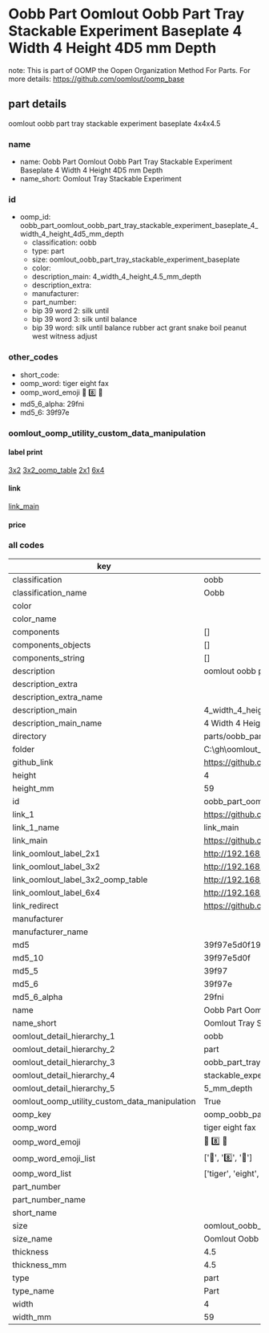 # Oobb Part Oomlout Oobb Part Tray Stackable Experiment Baseplate 4 Width 4 Height 4D5 mm Depth  

note: This is part of OOMP the Oopen Organization Method For Parts. For more details: https://github.com/oomlout/oomp_base

##  part details
  



oomlout oobb part tray stackable experiment baseplate 4x4x4.5



### name
* name: Oobb Part Oomlout Oobb Part Tray Stackable Experiment Baseplate 4 Width 4 Height 4D5 mm Depth
* name_short: Oomlout Tray Stackable Experiment
### id
* oomp_id: oobb_part_oomlout_oobb_part_tray_stackable_experiment_baseplate_4_width_4_height_4d5_mm_depth
  * classification: oobb
  * type: part
  * size: oomlout_oobb_part_tray_stackable_experiment_baseplate
  * color: 
  * description_main: 4_width_4_height_4.5_mm_depth
  * description_extra: 
  * manufacturer: 
  * part_number: 
  * bip 39 word 2: silk until
  * bip 39 word 3: silk until balance
  * bip 39 word: silk until balance rubber act grant snake boil peanut west witness adjust

### other_codes
* short_code: 
* oomp_word: tiger eight fax
* oomp_word_emoji :tiger: :eight: :fax:
* md5_6_alpha: 29fni
* md5_6: 39f97e






### oomlout_oomp_utility_custom_data_manipulation
#### label print
[3x2](http://192.168.1.245:1112/?label=oomp%2029fni)
[3x2_oomp_table](http://192.168.1.108:1112/?label=oomp%2029fni)
[2x1](http://192.168.1.242:1112/?label=oomp%2029fni)
[6x4](http://192.168.1.55:1112/?label=oomp%2029fni)    

#### link

[link_main](https://github.com/oomlout/oomlout_oobb_version_4_generated_parts/tree/main/navigation_oomp/oobb/part/oomlout_oobb_part_tray_stackable_experiment_baseplate/4_width_4_height_4.5_mm_depth/part)                              

#### price







### all codes 
| key | value |  
| --- | --- |  
| classification | oobb |  
| classification_name | Oobb |  
| color |  |  
| color_name |  |  
| components | [] |  
| components_objects | [] |  
| components_string | [] |  
| description | oomlout oobb part tray stackable experiment baseplate 4x4x4.5 |  
| description_extra |  |  
| description_extra_name |  |  
| description_main | 4_width_4_height_4.5_mm_depth |  
| description_main_name | 4 Width 4 Height 4.5 mm Depth |  
| directory | parts/oobb_part_oomlout_oobb_part_tray_stackable_experiment_baseplate_4_width_4_height_4d5_mm_depth |  
| folder | C:\gh\oomlout_oobb_version_4_generated_parts\parts\oobb_part_oomlout_oobb_part_tray_stackable_experiment_baseplate_4_width_4_height_4d5_mm_depth |  
| github_link | https://github.com/oomlout/oomlout_oomp_part_src/tree/main/parts/oobb_part_oomlout_oobb_part_tray_stackable_experiment_baseplate_4_width_4_height_4d5_mm_depth |  
| height | 4 |  
| height_mm | 59 |  
| id | oobb_part_oomlout_oobb_part_tray_stackable_experiment_baseplate_4_width_4_height_4d5_mm_depth |  
| link_1 | https://github.com/oomlout/oomlout_oobb_version_4_generated_parts/tree/main/navigation_oomp/oobb/part/oomlout_oobb_part_tray_stackable_experiment_baseplate/4_width_4_height_4.5_mm_depth/part |  
| link_1_name | link_main |  
| link_main | https://github.com/oomlout/oomlout_oobb_version_4_generated_parts/tree/main/navigation_oomp/oobb/part/oomlout_oobb_part_tray_stackable_experiment_baseplate/4_width_4_height_4.5_mm_depth/part |  
| link_oomlout_label_2x1 | http://192.168.1.242:1112/?label=oomp%2029fni |  
| link_oomlout_label_3x2 | http://192.168.1.245:1112/?label=oomp%2029fni |  
| link_oomlout_label_3x2_oomp_table | http://192.168.1.108:1112/?label=oomp%2029fni |  
| link_oomlout_label_6x4 | http://192.168.1.55:1112/?label=oomp%2029fni |  
| link_redirect | https://github.com/oomlout/oomlout_oobb_version_4_generated_parts/tree/main/parts/oobb_oomlout_oobb_part_tray_stackable_experiment_baseplate_04_04_4d5 |  
| manufacturer |  |  
| manufacturer_name |  |  
| md5 | 39f97e5d0f1919a596813bcc237b8e44 |  
| md5_10 | 39f97e5d0f |  
| md5_5 | 39f97 |  
| md5_6 | 39f97e |  
| md5_6_alpha | 29fni |  
| name | Oobb Part Oomlout Oobb Part Tray Stackable Experiment Baseplate 4 Width 4 Height 4D5 mm Depth |  
| name_short | Oomlout Tray Stackable Experiment |  
| oomlout_detail_hierarchy_1 | oobb |  
| oomlout_detail_hierarchy_2 | part |  
| oomlout_detail_hierarchy_3 | oobb_part_tray |  
| oomlout_detail_hierarchy_4 | stackable_experiment_baseplate |  
| oomlout_detail_hierarchy_5 | 5_mm_depth |  
| oomlout_oomp_utility_custom_data_manipulation | True |  
| oomp_key | oomp_oobb_part_oomlout_oobb_part_tray_stackable_experiment_baseplate_4_width_4_height_4d5_mm_depth |  
| oomp_word | tiger eight fax |  
| oomp_word_emoji | :tiger: :eight: :fax: |  
| oomp_word_emoji_list | [':tiger:', ':eight:', ':fax:'] |  
| oomp_word_list | ['tiger', 'eight', 'fax'] |  
| part_number |  |  
| part_number_name |  |  
| short_name |  |  
| size | oomlout_oobb_part_tray_stackable_experiment_baseplate |  
| size_name | Oomlout Oobb Part Tray Stackable Experiment Baseplate |  
| thickness | 4.5 |  
| thickness_mm | 4.5 |  
| type | part |  
| type_name | Part |  
| width | 4 |  
| width_mm | 59 |  
